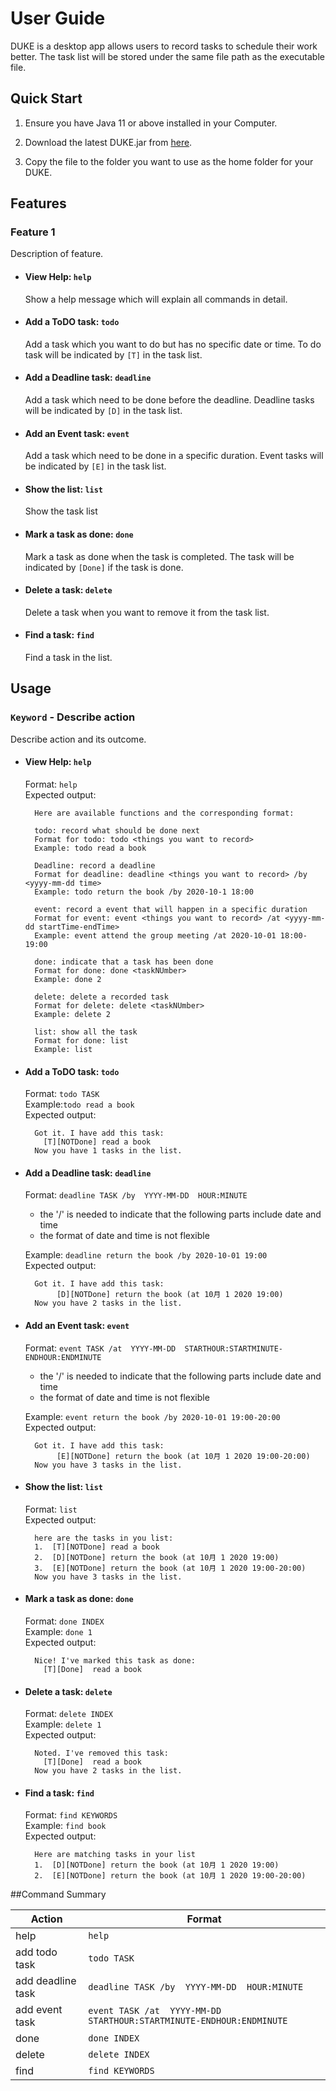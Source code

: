 # User Guide

DUKE is a desktop app allows users to record tasks to schedule their work better. The task list will be stored under the same file path as the executable file.

## Quick Start

1. Ensure you have Java 11 or above installed in your Computer.

2. Download the latest DUKE.jar from [here](https://github.com/judowha/ip/releases/tag/A-Release).

3. Copy the file to the folder you want to use as the home folder for your DUKE.


## Features 

### Feature 1 
Description of feature.
* #### View Help: `help`
    Show a help message which will explain all commands in detail.  
* #### Add a ToDO task: `todo`
    Add a task which you want to do but has no specific date or time. To do task will be indicated by `[T]` in the task list.  
* #### Add a Deadline task: `deadline`
    Add a task which need to be done before the deadline. Deadline tasks will be indicated by `[D]` in the task list.      
* #### Add an Event task: `event`
    Add a task which need to be done in a specific duration. Event tasks will be indicated by `[E]` in the task list.  
* #### Show the list: `list`
    Show the task list
* #### Mark a task as done: `done`
    Mark a task as done when the task is completed. The task will be indicated by `[Done]` if the task is done.  
* #### Delete a task: `delete`
    Delete a task when you want to remove it from the task list. 
* #### Find a task: `find`
    Find a task in the list. 
    
                
## Usage

### `Keyword` - Describe action

Describe action and its outcome.

* #### View Help: `help`
    Format: `help`  
    Expected output:  
    
    
        Here are available functions and the corresponding format:
    
        todo: record what should be done next
        Format for todo: todo <things you want to record>
        Example: todo read a book
    
        Deadline: record a deadline
        Format for deadline: deadline <things you want to record> /by <yyyy-mm-dd time>
        Example: todo return the book /by 2020-10-1 18:00
    
        event: record a event that will happen in a specific duration
        Format for event: event <things you want to record> /at <yyyy-mm-dd startTime-endTime>
        Example: event attend the group meeting /at 2020-10-01 18:00-19:00
    
        done: indicate that a task has been done
        Format for done: done <taskNUmber>
        Example: done 2
    
        delete: delete a recorded task
        Format for delete: delete <taskNUmber>
        Example: delete 2
    
        list: show all the task
        Format for done: list
        Example: list
    
* #### Add a ToDO task: `todo`

    Format: `todo TASK`  
    Example:`todo read a book`  
    Expected output:   
    
    
        Got it. I have add this task:
          [T][NOTDone] read a book
        Now you have 1 tasks in the list.
  
* #### Add a Deadline task: `deadline` 
    Format: `deadline TASK /by  YYYY-MM-DD  HOUR:MINUTE`  
    * the '/' is needed to indicate that the following parts include date and time  
    * the format of date and time is not flexible  
    
    Example: `deadline return the book /by 2020-10-01 19:00`  
    Expected output:  
    
    
        Got it. I have add this task:
             [D][NOTDone] return the book (at 10月 1 2020 19:00)
        Now you have 2 tasks in the list.

* #### Add an Event task: `event`
    Format: `event TASK /at  YYYY-MM-DD  STARTHOUR:STARTMINUTE-ENDHOUR:ENDMINUTE`  
    * the '/' is needed to indicate that the following parts include date and time  
    * the format of date and time is not flexible  
    
    Example: `event return the book /by 2020-10-01 19:00-20:00`  
    Expected output:  
    
    
        Got it. I have add this task:
             [E][NOTDone] return the book (at 10月 1 2020 19:00-20:00)
        Now you have 3 tasks in the list.


* #### Show the list: `list`
    Format: `list`      
    Expected output:  
    
    
        here are the tasks in you list:
        1.  [T][NOTDone] read a book
        2.  [D][NOTDone] return the book (at 10月 1 2020 19:00)
        3.  [E][NOTDone] return the book (at 10月 1 2020 19:00-20:00)
        Now you have 3 tasks in the list.
    
    
* #### Mark a task as done: `done`
    Format: `done INDEX`      
    Example: `done 1`  
    Expected output:  
    
    
        Nice! I've marked this task as done:
          [T][Done]  read a book

* #### Delete a task: `delete`
    Format: `delete INDEX`     
    Example: `delete 1`  
    Expected output:  
    
    
        Noted. I've removed this task:
          [T][Done]  read a book
        Now you have 2 tasks in the list.  
    
* #### Find a task: `find`
    Format: `find KEYWORDS`  
    Example: `find book`  
    Expected output:   
    
    
        Here are matching tasks in your list
        1.  [D][NOTDone] return the book (at 10月 1 2020 19:00)
        2.  [E][NOTDone] return the book (at 10月 1 2020 19:00-20:00)


##Command Summary

Action |Format
------ |------
help| `help`
add todo task| `todo TASK`
add deadline task| `deadline TASK /by  YYYY-MM-DD  HOUR:MINUTE`
add event task| `event TASK /at  YYYY-MM-DD  STARTHOUR:STARTMINUTE-ENDHOUR:ENDMINUTE`
done | `done INDEX`
delete | `delete INDEX`
find | `find KEYWORDS`
